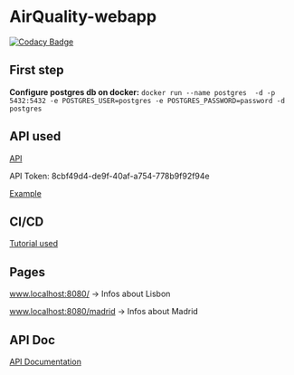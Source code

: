 # AirQuality-webapp

[![Codacy Badge](https://api.codacy.com/project/badge/Grade/d962c5764bbf4569b394e2b62a7bf542)](https://www.codacy.com/manual/tomas99batista/AirQuality-WebApp?utm_source=github.com&amp;utm_medium=referral&amp;utm_content=tomas99batista/AirQuality-WebApp&amp;utm_campaign=Badge_Grade)

## First step
**Configure postgres db on docker:** ```docker run --name postgres  -d -p 5432:5432 -e POSTGRES_USER=postgres -e POSTGRES_PASSWORD=password -d postgres```

## API used
[API](https://api-docs.airvisual.com/?version=latest)

API Token: 8cbf49d4-de9f-40af-a754-778b9f92f94e

[Example](https://api.waqi.info/feed/beijing/?token=41b33a02bd2d16e5f587310917b819e826cdbb58)

## CI/CD 
[Tutorial used](https://medium.com/faun/continuous-integration-of-java-project-with-github-actions-7a8a0e8246ef)

## Pages
www.localhost:8080/ -> Infos about Lisbon

www.localhost:8080/madrid -> Infos about Madrid

## API Doc
[API Documentation](https://documenter.getpostman.com/view/9124304/SzYgSbE4?version=latest)
